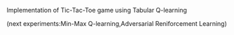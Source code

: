 Implementation of Tic-Tac-Toe game using Tabular Q-learning

(next experiments:Min-Max Q-learning,Adversarial Reniforcement Learning)
